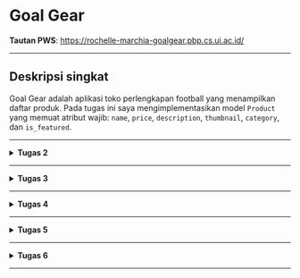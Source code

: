 # Goal Gear

**Tautan PWS**: https://rochelle-marchia-goalgear.pbp.cs.ui.ac.id/

---

## Deskripsi singkat
Goal Gear adalah aplikasi toko perlengkapan football yang menampilkan daftar produk. Pada tugas ini saya mengimplementasikan model `Product` yang memuat atribut wajib: `name`, `price`, `description`, `thumbnail`, `category`, dan `is_featured`.

---

<details>
<Summary><b>Tugas 2</b></Summary>

## Implementasi Checklist

1. **Membuat proyek Django baru** dengan `django-admin startproject goal_gear`. 
    Sebelumnya, membuat virtual environment terlebih dahulu dan meng-activate virtual environmentnya serta menginstal dependencies (library, framework, package) yang dibutuhkan. 
    Setelah membuat proyek Django, mengonfigurasi environment variables dan production (menggunakan database dengan kredensial).
    Lalu menambahkan beberapa kode untuk menggunakan environment variables, development, serta mongonfigurasi production dan database sesuai dengan kredensial dari env.
    Menjalankan migration database dengan `python manage.py migrate` dan jalankan server Djangod dengan perintah `python manage.py runserver` agar database terinisialisasi dengan tabel-tabel default bawaan Django (seperti autentikasi, session, admin), sehingga siap digunakan sebelum menambahkan model baru.
    Deactivate virtual environment dan membuat repositori GitHuB baru bernama goal-gear (public) dan menghubungkan repositori lokal dengan repositori GitHub.
    Lakukan add, commit, dan push dari direktori repositori lokal.
    Setelah itu, create new project pada web PWS dan menyimpan credentials yang diperoleh lalu mengedit environment variables dengan yang sudah ada pada env.prod serta menambahkan URL deployment PWS pada `ALLOWED_HOSTS` di `settings.py`.
    Lakukan add, commit, dan push ke repositori GitHub.
    Menjalankan perintah yang terdapat pada Project Command di halaman PWS dan meng-enter credentials yang sudah diterima.

2. **Membuat aplikasi baru `main`** dengan `python manage.py startapp main` untuk struktur aplikasi Django.
    Sebelumnya, mengactivate environment yang telah dibuat sebelumnya.
    Setelah membuat aplikasi main, tambahkan 'main' ke dalam `INSTALLED_APPS` pada `settings.py` untuk mendaftarkan aplikasi tersebut ke dalam proyek.
    Membuat direktori baru `templates` di dalam aplikasi main untuk menampilkan data program goal gear.
    Pembuatan berkas baru `main.html` dan isi sesuai dengan data diri.
    Mengubah berkas `models.py` dalam aplikasi `main`

3. **Membuat model pada aplikasi `main` dengan nama `Product` dan memiliki atribut wajib:**
    - `name`: CharField  
    - `price`: IntegerField  
    - `description`: TextField  
    - `thumbnail`: URLField  
    - `category`: CharField  
    - `is_featured`: BooleanField
    Lalu penambahan atribut optional seperti:
    - `stock`: PositiveIntegerField
    - `brand`: CharField
    - `rating`: FloatField
    Setelah itu membuat migrasi model dengan perintah `python manage.py makemigrations` untuk menciptakan berkas migrasi yang berisi perbuahan model yang belum diaplikasikan ke dalam base data. `python manage.py migrate` untuk menerapkan migrasi ke dalam base data lokal dan mengaplikasikan perubahan model yang tercantum.

4. **Membuat sebuah fungsi pada views.py untuk dikembalikan ke dalam sebuah template HTML yang menampilkan nama aplikasi serta nama dan kelas.**
    Lakukan `from django.shortcuts import render` yang akan digunakan untuk render tampilan HTML.
    Lalu tambahkan fungsi `show_main` yang menerima parameter `request` dengan data npm, name, class, dan app_name.
    Pada `main.htmml`, ubah nama dan kelas menjadi struktur kode Django yang sesuai untuk menampilkan data. Lalu ubah `<h1>Goal Gear</h1>` menjadi `<h1>{{ app_name }}</h1>`.
    Sintaks Django tersebut merupakan template variables yang digunakan untuk menampilkan nilai variable yang telah didefinisikan.

5. **Membuat sebuah routing pada `urls.py` aplikasi main untuk memetakan fungsi yang telah dibuat pada `views.py`.**
    Sebelum itu, buat berkas `urls.py` di dalam direktori `main`. `urls.py` menautkan '' ke show_main.
    Import modul yang sesuai lalu isi `urlpatterns` dengan object `URLPATTERN` yang dihasilkan oleh fungsi `path()`.
    Pada `urls.py` dalam direktori proyek `goal-gear`, import `include` dari `django.urls`. Lalu menambahkan rute URL `path('', include('main.urls'))` di dalam list `url.patterns` untuk memastikan request root diarahkan ke view aplikasi dan halaman aplikasi main dapat diakses secara langsung.

6. **Melakukan deployment ke PWS terhadap aplikasi yang sudah dibuat sehingga nantinya dapat diakses oleh teman-teman melalui Internet**
    Deployment ke PWS dengan commit & push project ke GitHub, lalu hubungkan ke PWS agar bisa diakses online lewat dashboard PWS.

---

## Bagan Request-Response

[Client Browser]
    GET /
      |
      v
[goal_gear/urls.py]  -- include('main.urls') -->
      |
      v
[main/urls.py]  -- path('', show_main) -->
      |
      v
[main/views.py] (show_main)
  - Siapkan context (npm, name, class, app_name, products)
  - return render(request, 'main/main.html', context)
      |
      v
[main/templates/main.html]
  - Menerima context -> render HTML (menggabungkan data)
      |
      v
[HttpResponse HTML]
      |
      v
[Client Browser]  <-- tampilkan halaman

- urls.py (project & app) memetakan URL ke fungsi view.

- views.py mengandung logika: mengambil data dari models.py bila perlu, menyiapkan context dan memanggil render().

- models.py mendefinisikan struktur data / ORM yang dipetakan ke database.

- Template HTML (main.html) menerima context dari view dan menghasilkan HTML yang dikirim ke client.

---

## Peran `settings.py`

`settings.py` adalah pusat konfigurasi proyek Django. peran utamanya:
`INSTALLED_APPS`: daftar aplikasi aktif (harus berisi 'main'). Tanpa ini, model/template tidak dikenali.
`DATABASES`: konfigurasi database (sqlite/pg/mysql). Django mengarahkan semua operasi ORM ke sini.
`TEMPLATES`: konfigurasi mesin template dan lokasi template.
`STATIC_URL`: lokasi file statis (CSS/JS/images).
`ALLOWED_HOSTS`: daftar host/URL yang diizinkan ketika deploy (harus disesuaikan atau ["*"] untuk uji).
`DEBUG`: mode pengembangan vs produksi.
`MIDDLEWARE`: middleware yang memproses request/response.
`WSGI_APPLICATION`: entry point untuk server produksi (mis. Gunicorn / Daphne).
settings.py memengaruhi bagaimana aplikasi berjalan baik di lokal maupun saat deployment. Pastikan variabel sensitif (`SECRET_KEY`) tidak di-commit ke publik, hanya menggunakan environment variables untuk production.

---

## Cara Kerja Migrasi Database di Django

**Migrasi Django menyinkronkan perubahan model Python (`models.py`) ke struktur tabel database.** Alur dasarnya:
1. Tulis/ubah model di `models.py`.
2. Buat file migrasi: `python manage.py makemigrations`
   Django membandingkan model sekarang dengan terakhir yang tercatat dan membuat file migrasi Python (`migrations/0001_initial.py`, dll.) berisi operasi seperti `CreateModel`, `AddField`, `AlterField`.
3. Terapkan migrasi ke database: `python manage.py migrate`
   Django menjalankan operasi migrasi ke DB target (create table, add column, dll.) dan mencatat migrasi yang sudah dijalankan di tabel `django_migrations`.
4. Keuntungan migration:
   - Riwayat perubahan tersimpan dan dapat dikembalikan (migrate < migration).
   - Konsistensi antara model Python dan struktur DB.

Beberapa catatan:
- `makemigrations` menghasilkan file Python yang bisa direview.
- Migrasi penting saat deploy ke server karena memastikan struktur DB di server sama dengan lokal.
- Migrasi menjaga dependensi antar app dan urutan eksekusi sehingga perubahannya konsisten di lingkungan dev/staging/production.

---

## Alasan Django cocok sebagai permulaan pembelajaran framework

**Beberapa alasan praktis dan pedagogis mengapa Django cocok untuk pemula:**
- "Batteries-included" : Django menyediakan banyak komponen siap pakai (ORM, auth, admin, forms, session, middleware). Mahasiswa bisa membangun aplikasi fungsional dengan sedikit konfigurasi tambahan.
- ORM yang mudah : bekerja dengan model Python (CRUD tanpa menulis SQL), sehingga pemula bisa fokus logika aplikasi sebelum belajar SQL mendalam.
- Struktur yang konsisten : konvensi project/app membuat pemisahan tanggung jawab jelas (models, views, templates), memudahkan maintenance dan kolaborasi.
- Keamanan built-in : fitur seperti CSRF protection, XSS escaping, dan prepared statements default membantu mencegah celah umum secara out-of-the-box.
- Admin otomatis : django.contrib.admin menghasilkan panel admin CRUD hanya dengan beberapa baris konfigurasi, berguna untuk demo dan pengisian data awal.
- Dokumentasi & komunitas besar : banyak tutorial, paket, dan solusi ketika menemui masalah sehingga learning-curve terasa lebih landai.
- Cepat untuk prototyping : dalam waktu singkat kamu bisa punya aplikasi end-to-end (model → view → template → DB → deploy). Ini memotivasi pembelajaran berbasis proyek.

**Kompromi / hal yang perlu diperhatikan:**
- Django cukup “opinionated” : bagus untuk belajar pola tertentu, tapi ketika melangkah ke microframework atau arsitektur non-monolitik (mis. microservices), kamu perlu adaptasi.
- Untuk aplikasi yang sangat ringan atau real-time heavy, framework lain (Flask, FastAPI, Node.js) mungkin lebih ringkas atau lebih optimal; tapi Django tetap sangat baik sebagai fondasi belajar web development.

---

## Feedback untuk asisten dosen

Asdos menjelaskan materi dengan cukup jelas dan runtut, sehingga mudah diikuti meskipun banyak istilah baru.
Penjelasan step-by-step sangat membantu terutama saat menjalankan perintah di terminal.
Asdos juga sangat membantu pada saat trouble-shooting karena banyak mahasiswa yang masih kebingungan dengam terms-terms baru yang diajari.
Overall semua berjalan lancar meskipun ada beberapa steps yang masih terbelit-belit (ini di tutorial 0) tetapi mudah untuk dilihat di mana salahnya.

</details>

---

<details>
<Summary><b>Tugas 3</b></Summary>

## Alasan mengapa kita memerlukan data delivery dalam mengimplementasikan sebuah platform

Sebuah platform aplikasi (misalnya e-commerce, media sosial, sistem informasi kampus) pada dasarnya berfungsi untuk menghubungkan data, logika bisnis, dan pengguna. Agar platform bisa berjalan, data yang ada di server (database/backend) harus bisa dikirim (delivered) ke pengguna (client/browser/aplikasi mobile), dan sebaliknya data dari pengguna juga harus sampai ke server. Proses inilah yang disebut data delivery.
Alasannya adalah agar platform bisa berfungsi (komunikasi client-server)
    Tanpa data delivery, pengguna tidak bisa melihat informasi apa pun. Misalnya: halaman produk e-commerce hanya kosong jika data produk tidak dikirim dari server.
    Data delivery memastikan request dari client diproses -> hasilnya dikembalikan dalam bentuk response (HTML, JSON, XML, dsb).

---

## Perbandingan XML dan JSON dan Alasan JSON Lebih Populer Dibandingkan XML

JSON lebih populer dibandingkan XML karena beberapa alasan penting.
1. JSON jauh lebih ringkas sehingga data yang dikirim lebih kecil dibanding XML yang cenderung verbose dengan banyak tag.
2. JSON terintegrasi secara native dengan JavaScript sehingga mudah dipakai di web melalui `JSON.parse()` atau `JSON.stringify()`, sementara XML membutuhkan parsing tambahan.
3. Dari sisi performa, JSON lebih cepat dan sederhana untuk diproses, sedangkan XML lebih berat karena kompleksitasnya. Ekosistem modern seperti REST API, GraphQL, dan aplikasi mobile juga lebih banyak mendukung JSON sebagai standar.

Selain itu, JSON lebih aman karena XML memiliki potensi kerentanan tambahan seperti XXE jika parser tidak dikonfigurasi dengan benar. Meski begitu, XML tetap relevan untuk kasus tertentu seperti dokumen yang membutuhkan struktur kompleks, validasi dengan XSD, atau transformasi dengan XSLT. Namun, untuk kebutuhan pertukaran data modern, JSON biasanya menjadi pilihan utama karena kesederhanaa dan efisiensi.

---

## Fungsi `is_valid` Pada Form Django

**`form.is_valid()` menjalankan proses validasi seluruh form.** Secara teknis ia memanggil `full_clean()` yang:
1. Memeriksa tiap field (field validators, required, tipe data), mengubah input string menjadi nilai Python yang tepat (mis. `"123"` -> `123`).
2. Menjalankan `clean_<field>()` untuk tiap field jika ada (validasi khusus per-field).
3. Menjalankan `clean()` pada form untuk validasi lintas-field (mis. cek konsistensi antar dua field).
4. Untuk `ModelForm`, juga akan menjalankan langkah post-clean yang memeriksa validasi model (mis. `unique` constraints) dan menambahkan error bila perlu.
5. Mengisi `form.cleaned_data` (hanya ketika valid) dan `form.errors` (jika tidak valid).

Fungsi mengembalikan `True` jika semua pemeriksaan lulus, `False` jika ada error.

**Kenapa butuh `is_valid()`?**
1. Menjamin integritas data sebelum menyimpan ke database, mencegah data invalid/berbahaya disimpan.
2. Konversi & normalisasi input: memberi kamu `cleaned_data` yang siap dipakai (tipe yang benar).
3. Menjalankan validasi model (untuk `ModelForm`) sehingga constraint DB/aturan bisnis bisa dicek di tingkat aplikasi sebelum save.
4. Keamanan: mengurangi risiko input berbahaya karena validator dan mekanisme CSRF + form handling.

---

## `csrf_token`: Fungsi, Kepentingan, Keamanan

**Fungsi csrf_token**
`{% csrf_token %}` memasukkan token acak unik ke dalam form HTML (sebagai `<input name="csrfmiddlewaretoken" value="...">`) yang kemudian diverifikasi oleh Django saat form dikirim. Token ini memastikan bahwa permintaan POST berasal dari halaman yang benar (origin), bukan dari situs jahat, dengan mencocokkan token yang diberikan browser dengan token yang disimpan/diterbitkan Django.

**Mengapa diperlukan**
Tanpa token, server tidak dapat membedakan apakah permintaan yang memakai kredensial (cookie sesi) benar-benar dibuat oleh pengguna melalui halaman aplikasi kamu atau dibuat oleh pihak ketiga. `csrf_token` memutus kemampuan penyerang untuk “menggunakan” sesi pengguna yang sudah masuk untuk melakukan aksi atas nama mereka.

**Apa yang terjadi jika tidak ditambahkan**
1. Jika middleware CSRF tetap aktif tapi form tidak menyertakan token -> Django akan menolak request (HTTP 403).
2. Jika middleware CSRF dinonaktifkan atau endpoint diberi `@csrf_exempt` -> form tanpa token akan diproses, dan aplikasi menjadi rentan terhadap CSRF.

**Bagaimana penyerang memanfaatkan (contoh nyata)**
1. Korban login ke bank.`example.com` (cookie sesi tersimpan di browser).
2. Korban membuka halaman berbahaya di `attacker.com` (mis. lewat link, iklan).
3. Halaman`attacker.com` berisi form yang mengirim POST ke `https://bank.example.com/transfer/` dengan parameter transfer uang, dan diset untuk auto-submit.
4. Browser korban otomatis mengirim request ke `bank.example.com` bersama cookie sesi korban, sehingga server mengira request itu valid dari korban dan mengeksekusi transfer.
5. Jika aplikasi memeriksa CSRF token, request dari `attacker.com` gagal. Tanpa CSRF protection, penyerang berhasil.

---

## Implementasi Checklist

1. **Views untuk XML/JSON (all & by id)** pada `main/views.py`
    Pada `views.py` di direktori main, tambahkan import HttpResponse dan Serializer pada bagian paling atas.
    Kemudian tambahkan 4 fungsi:
        a. `show_xml(request)`: variabel di dalam fungsi berikut menyimpan hasil query dari seluruh data yang ada pada `Product` serta return function berupa `HttpResponse` yang berisi parameter data hasil query yang sudah diserialisasi menjadi XML dan parameter `content_type="application/xml"`.
        b. `show_json(request)`: variabel di dalamnya menyimpan hasil query dari seluruh data yang ada pada `Product` serta return function berupa `HttpResponse` yang berisi parameter data hasil query yang sudah diserialisasi menjadi JSON dan parameter `content_type="application/json"`.
        c. `show_xml_id(request, product_id)`:  variabel di dalam fungsi tersebut yang menyimpan hasil query dari data dengan id tertentu yang ada pada `Product` serta return function berupa HttpResponse yang berisi parameter data hasil query yang sudah diserialisasi menjadi XML dan parameter `content_type` dengan value `"application/xml"`.
        d. `show_json_id(request, product_id)`:  variabel di dalam fungsi tersebut yang menyimpan hasil query dari data dengan id tertentu yang ada pada `Product` serta return function berupa HttpResponse yang berisi parameter data hasil query yang sudah diserialisasi menjadi JSON dan parameter `content_type` dengan value `"application/json"`.

2. **Routing URL untuk masing-masing views**
    Pada `urls.py` yang ada di direktori `main`, import fungsi-fungsi yang sudah dibuat tadi (`from main.views import show_main, show_xml, show-json, show_xml_id, show_xml_json`) lalu tambahkan masing-masing path url ke dalam `urlpatterns` untuk akses fungsi yang sudah diimpor.

3. **Halaman yang menampilkan data objek model yang memiliki tombol "Add" yang akan di redirect ke halaman `form`, serta tombol "Detail" pada setiap data objek model**
    Pada direktori `main`, membuat berkas baru `forms.py` untuk membuat struktur form yang dapat menerima data Product baru dengan fields yang sesuai pada `models.py`.
    Lalu pada berkas `views.py` dalam direktori `main` juga, import forms dan `django.shortcuts`. Tambah fungsi `create_product(request)` yang digunakan untuk menghasilkan form untuk menghasilkan produk setelah submit form. Tambah fungsi `show_product(request)` untuk mengambil objek `Product` berdasarkan id.
    Di direktori `main` pada `views.py`, import fungsi-fungsi yang sudah dibuat tadi (`from main.views import show_main, create_product, show_product, show_xml, show-json, show_xml_id, show_xml_json`) kemudian tambah path URL ke dalam variabel `urlpatterns`.
    Pada `main.html` pada direktori `main/templates`, tambahkan kode untuk menampilkan product serta tombol "Add Product" yang akan redirect ke halaman form serta tombol "View Details" yang akan redirect ke halaman objek model.

4. **Halaman form untuk menambahkan objek model**
    Membuat berkas HTML `create_product.html` pada `main/templates` untuk halaman form.
    Form dikirim dengan metode `POST`, karena ingin mengubah database (menambah produk baru).
    `{{ form.as_table }}` menampilkan semua field dari `ProductForm` dalam bentuk tabel HTML.
    Tombol submit (`<input type="submit">`) saat diklik, data dari form akan dikirim.

5. **Halaman yang menampilkan detail dari setiap data objek model**
    Membuat berkas HTML `product_detail.html` pada `main/templates` untuk halaman detail objek.
    Tombol back (`<a href="{% url 'main:show_main' %}">`) mengarah ke halaman utama (daftar produk).
    `<h1>{{ product.name }}</h1>` menampilkan nama produk dari object product yang dikirim oleh view.
    Detail produk:
        Category selalu tampil.
        `is_featured` hanya tampil jika produk memang ditandai Featured.
        Price & Stock selalu tampil.
        Brand dan Rating hanya tampil jika datanya ada (menggunakan `{% if product.brand %}` dan `{% if product.rating %}`).
    Jika ada URL gambar (`product.thumbnail`), akan ditampilkan `<img>` dengan lebar 300px.
    Deskripsi menampilkan isi lengkap dari field `description`.

6. **Mengakses keempat URL menggunakan Postman**
    Pada aplikasi Postman, lakukan `GET` URL untuk mendapatkan detail URL xml dan json.

    1. http://localhost:8000/xml/
        ![Alt text](ScreenshotXML.png?raw=true)

    2. http://localhost:8000/json/
        ![Alt text](ScreenshotJSON.png?raw=true)

    3. http://localhost:8000/xml/[product_id]
        ![Alt text](ScreenshotXMLById.png?raw=true)

    4. http://localhost:8000/json/[product_id] 
        ![Alt text](ScreenshotJSONById.png?raw=true)

---

## Feedback asisten dosen di tutorial 2

Penjelasan yang diberikan asdos di website PBP sangat jelas dan runtut sehingga alur pengerjaan tutorial 2 mudah dipahami. Dengan adanya panduan tersebut, proses implementasi mulai dari pembuatan model, form, views, hingga routing dapat diikuti dengan baik tanpa banyak kebingungan.

</details>

---

<details>
<Summary><b>Tugas 4</b></Summary>

## Django AuthenticationForm
`AuthenticationForm` adalah form bawaan Django yang digunakan untuk proses login. Form ini berada di modul django.contrib.auth.forms dan sudah terintegrasi dengan sistem autentikasi Django.

Secara default, `AuthenticationForm` memiliki dua field utama:
`username`
`password`

Saat form divalidasi, Django otomatis mengecek apakah kombinasi username dan password cocok dengan data user yang tersimpan di database (`User` model). Kalau benar, form menghasilkan objek user yang valid, kalau salah akan mengembalikan error.

**Kelebihan `AuthenticationForm`**
1. Built-in & Terintegrasi: tidak perlu membuat form login dari nol, karena sudah disediakan oleh Django dan langsung terhubung ke sistem autentikasi (`django.contrib.auth`).
2. Validasi Otomatis: secara otomatis memvalidasi apakah username dan password benar, dan apakah akun aktif.
3. Error Handling Siap Pakai: memberikan pesan error standar (misalnya "username atau password salah") yang bisa ditampilkan di template.
4. Keamanan Tinggi: password otomatis dicek menggunakan hash (Django tidak menyimpan password plain text), sehingga lebih aman.
5. Mudah Dikustomisasi: bisa di-extend untuk menambahkan field tambahan (misalnya "remember me") atau mengubah tampilan error message.

**Kekurangan `AuthenticationForm`**
1. Terbatas pada Field Default: hanya mendukung username dan password. Jika aplikasi ingin login dengan email atau nomor HP, harus dimodifikasi.
2. Pesan Error Generik: pesan error standar mungkin terlalu sederhana untuk kebutuhan tertentu, sehingga sering perlu dikustomisasi.
3. Kurang Fleksibel untuk UI Kompleks: kalau UI butuh login modern (misalnya AJAX login, OTP, social login), form ini biasanya tidak cukup dan harus dibuat form khusus.
4. Tidak Ada "Remember Me": secara default tidak ada opsi untuk mengatur session agar tetap aktif setelah browser ditutup.

---

## Perbedaan antara autentikasi dan otorisasi

**Autentikasi (Authentication)**
Proses memverifikasi identitas pengguna, apakah benar dia adalah siapa yang dia klaim.
Contoh: user memasukkan username dan password, lalu sistem mengecek apakah cocok dengan database.
Pertanyaan yang dijawab: "Siapa kamu?"

**Otorisasi (Authorization)**
Proses menentukan hak akses user setelah berhasil terautentikasi.
Contoh: admin bisa menghapus produk, tetapi user biasa hanya bisa melihat produk.
Pertanyaan yang dijawab: "Apa yang boleh kamu lakukan?"

**Implementasi di Django**
1. Autentikasi di Django
Django menyediakan sistem autentikasi bawaan melalui `django.contrib.auth`.
    Model User: representasi pengguna (username, password, email, dll).
    Login: pakai `django.contrib.auth.authenticate()` dan `login()` untuk memverifikasi user dan menyimpannya dalam session.
    Logout: `pakai django.contrib.auth.logout()`.
    Form Bawaan: `AuthenticationForm`, `UserCreationForm`.
    Middleware: `AuthenticationMiddleware` menambahkan atribut `request.user` untuk setiap request.

Contoh:
```
from django.contrib.auth import authenticate, login

user = authenticate(request, username='rochelle', password='12345')
if user is not None:
    login(request, user)  # simpan user di session
```

2. Otorisasi di Django
Setelah user terautentikasi, Django mengecek izin user:
    Permissions: tiap model bisa punya izin (`add`, `change`, `delete`, `view`).
    Groups: kumpulan permissions yang bisa diberikan ke banyak user sekaligus.
    Decorators:
    `@login_required`: hanya user login yang bisa mengakses.
    `@permission_required('app_name.permission_code')`: hanya user dengan izin tertentu yang bisa mengakses.
    `@user_passes_test(lambda u: u.is_superuser)`: custom check.

Contoh:
```
from django.contrib.auth.decorators import login_required, permission_required

@login_required
def dashboard(request):
    return HttpResponse("Welcome, only logged in users can see this.")

@permission_required('main.delete_product')
def delete_product(request, product_id):
    # hanya user dengan izin delete_product yang bisa mengakses
    ...
```

---

## Kelebihan dan kekurangan session dan cookie dalam konteks menyimpan state di aplikasi web

Dalam konteks menyimpan state di aplikasi web, session dan cookies memiliki perbedaan kelebihan dan kekurangan masing-masing.

Cookies menyimpan data/state langsung di sisi klien (browser). Kelebihannya, cookies sederhana, mudah digunakan, dan memungkinkan data tertentu tetap tersimpan meskipun pengguna menutup browser (persistent cookies). Namun, kekurangannya adalah kapasitas penyimpanan sangat terbatas (umumnya hanya beberapa KB per cookie), mudah dimodifikasi atau dibaca oleh pengguna, serta berisiko terhadap serangan seperti cookie theft jika tidak diamankan dengan baik (misalnya tanpa `HttpOnly` atau `Secure`).

Session, sebaliknya, menyimpan data/state di sisi server, sementara browser hanya menyimpan sebuah session ID dalam cookie. Kelebihannya, data lebih aman karena tidak langsung terlihat atau bisa diubah oleh pengguna, serta kapasitas penyimpanan bergantung pada server, bukan browser. Kekurangannya, session membebani server karena harus menyimpan data semua pengguna yang aktif, dan session biasanya hilang ketika pengguna menutup browser kecuali diatur agar lebih lama (persistent session).

Singkatnya, cookies lebih ringan tapi kurang aman, sedangkan session lebih aman tapi bisa membebani server.

---

## Apakah cookies aman secara default, apakah ada risiko potensial yang harus diwaspadai? Penanganan Django mengenai hal tersebut

**Apakah cookies aman secara default?**
Tidak sepenuhnya. Cookie standar adalah data yang disimpan di browser dan dikirim ke server pada tiap request, secara default browser tidak mengenakan proteksi tambahan. Jadi tanpa konfigurasi keamanan, cookie rentan terhadap serangan seperti XSS (pencurian cookie lewat JavaScript) dan MITM (intercept kalau koneksi tidak lewat HTTPS).

**Risiko utama saat menggunakan cookies**
a. XSS (Cross-Site Scripting): penyerang menyisipkan skrip jahat yang membaca cookie (jika cookie tidak `HttpOnly`) dan mengirimkannya ke penyerang.
b. CSRF (Cross-Site Request Forgery): cookie sesi otomatis dikirim oleh browser sehingga request jahat dari situs lain dapat beraksi atas nama user jika tidak ada proteksi CSRF.
c. Pengintaian / MITM: jika tidak pakai HTTPS, cookie bisa disadap di jaringan.
d. Manipulasi/peek: cookie yang tidak disign atau dienkripsi dapat dibaca atau diubah (client-side).
e. Ukuran & performa: cookie dikirim di setiap request, jadi payload besar memperlambat transfer.

**Bagaimana Django menangani dan fitur keamanannya**
Django membantu mengurangi risiko lewat beberapa mekanisme konfigurasi dan built-in features:
    - Session backend (default: server-side): Django menyimpan data session di server (`django.contrib.sessions`), cookie di browser hanya menyimpan session id, bukan data user. Ini jauh lebih aman daripada menyimpan data sensitif dalam cookie.
    - Signing: Bila kamu menggunakan `SignedCookieSession` atau `response.set_signed_cookie()`, Django menandatangani cookie menggunakan `SECRET_KEY` sehingga client tidak bisa memodifikasi tanpa terdeteksi (tapi isi masih terbaca karena bukan terenkripsi).
    - CSRF protection: `CsrfViewMiddleware` + `{% csrf_token %}` mencegah CSRF pada POST/unsafe methods.
    - Session rotation on login: `django.contrib.auth.login()` memanggil `rotate_token()` untuk mengurangi risiko session fixation.
    - Pengaturan cookie flags (dikonfigurasi di `settings.py`):
        `SESSION_COOKIE_SECURE = True` -> cookie hanya dikirim lewat HTTPS.
        `SESSION_COOKIE_HTTPONLY = True` -> JavaScript tidak bisa mengakses cookie sesi.
        `SESSION_COOKIE_SAMESITE = 'Lax'` (atau `'Strict'`) → mengurangi CSRF lewat cross-site requests.
        `CSRF_COOKIE_SECURE = True`, `CSRF_COOKIE_SAMESITE = 'Lax'` untuk cookie CSRF.
    - SecurityMiddleware & HSTS: `SecurityMiddleware` + `SECURE_HSTS_SECONDS` memaksa HTTPS dan mencegah downgrade.
    - Template auto-escaping: Django templates escape output default sehingga mengurangi XSS risk.

---

## Implementasi Checklist

1. **Implementasi fungsi registrasi, login, dan logout**
    Dengan mengimplementasi login, pengguna diharuskan melakukan login terlebih dahulu agar mendapatkan akses halaman utama `main`.

    Membuat fungsi dan form registrasi:
    Tambahkan beberapa import seperti `UserCreationForm` (import formulir bawaan yang memudahkan pembuatan form register pengguna) dan `messages` pada `views.py` di `main`.
    Menambahkan fungsi `register` di `views.py` untuk menghasilkan form registrasi secara otomatis dan akan membuat akun user ketika data disubmit dan melakukan redirect setelah data form disimpan.
    Buat file baru `register.html` pada `main/templates` yang berisi halaman registrasi. File ini mewarisi base.html, mengisi judul halaman lewat blok `meta`, lalu menampilkan form pendaftaran dan pesan notifikasi.
    Pada `urls.py` di direktori `main`, import fungsi yang sudah dibuat dan tambah `path url` ke dalam `urlpatterns`.

    Membuat fungsi login:
    Pada `views.py` di direktori `main`, tambah import `authenticate`, `login`, dan `AuthenticationForm`.
    Tambahkan fungsi `login_user` untuk mengautentikasi user yang mau login. Fungsi ini menangani proses login: kalau ada input POST -> validasi form -> login user -> redirect ke halaman utama.
    Membuat file `login.html` pada `main/templates` yang berisi template yang menampilkan halaman login dengan: Template ini menampilkan halaman Login dengan: form login (username + password), proteksi CSRF, pesan error/success jika ada, link menuju halaman Register, tampilan mengikuti struktur utama dari `base.html`.
    Pada `urls.py` di direktori `main`, import fungsi yang sudah dibuat dan tambah `path url` ke dalam `urlpatterns`.

    Membuat fungsi logout:
    Pada `views.py` di direktori `main`, tambah import `logout`.
    Tambah fungsi `logout_user` yang digunakan untuk menghapus sesi pengguna yang saat ini masuk dan mengarahkan ke halaman login.
    Pada `main.html` di `main/templates` tambahkan logout button.
    Buka `urls.py` pada direktori `main` dan import fungsi yang sudah dibuat dan tambah `path url` ke dalam `urlpatterns`

    Merestriksi akses halaman main dan product description:
    Pada `views.py` di direktori `main`, tambah import `login_required`.
    Tambah potongan kode `@login_required(login_url='/login')` di atas fungsi `show_main` dan `show_product`.

2. **Membuat dua akun user dengan masing-masing tiga dummy data untuk setiap akun di lokal**
    Akun 1:
        Username: iniakunrochelle
        Password: ~GUR478h
    Akun 2:
        Username: inibukanakunrochelle
        Password: AvDx_4$5

3. **Menghubungan model `Product` dengan `User`**
    Pada `models.py` di subdirektori `main`, import `from django.contrib.auth.models import User`.
    Pada model `Product` yang sudah dibuat, tambahkan kode `user = models.ForeignKey(User, on_delete=models.CASCADE, null=True)` Jika user A membuat produk, maka user akan terisi dengan A. Jika A dihapus, semua produknya juga otomatis terhapus.
    Buat file migrasi dengan `python manage.py makemigrations` dan migrasi model dengan `python manage.py migrate` karena setiap kali melakukan perubahan pada model, harus melakukan migrasi untuk menetapkan perubahan yang dilakukan.
    Pada `views.py` di direktori `main`, ubah fungsi `create_news`. Form diisi user -> diverifikasi -> simpan data ke database sambil mencatat siapa pembuatnya (`request.user`). Kalau berhasil, balik ke halaman utama. Kalau gagal/pertama kali buka, tampilkan halaman form.
    Modifikasi fungsi `show_main`. View show_main ini menampilkan halaman utama yang berisi daftar berita (`news_list`). User bisa memilih apakah mau melihat semua berita atau hanya berita yang dia buat sendiri. Selain itu, halaman juga menampilkan identitas user yang sedang login (username, last login, dll).
    Menambahkan tombol filter My dan All pada `main.html` di `main/templates`.
    Tampilkan nama author di `news_details.html` pada `main/templates`.

4. **Menampilkan detail info user yang sedang logged in (username) dan cookies (last_login) pada halaman utama**
    Pada `views.py` di subdirektori `main`, fungsi `show_main` dimodifikasi `context`-nya dengan `'name': request.user.username`. menampilkan detail informasi user yang sedang login (username). Misalnya kalau login sebagai A, maka di halaman utama nanti variabel `{{ name }}` di template akan berisi A.
    Untuk mengambil cookie `last_login`, harus implemeentasi data dari cookies terlebih dahulu.
    Pada `views.py` di subdirektori `main`, tambah import `HttpResponseRedirect`, `reverse`, dan `datetime`.
    Pada fungsi `login_user`, tambahkan logika untuk menyimpan cookie bernama `last_login` yang menyimpan waktu terakhir pengguna berhasil masuk. Nilai timestamp ini bisa diambil saat proses autentikasi sukses. Jadi, di dalam blok `if form.is_valid():`, kodenya diganti atau ditambahkan seperti berikut.
    ```
    ...
    if form.is_valid():
        user = form.get_user()
        login(request, user)
        response = HttpResponseRedirect(reverse("main:show_main"))
        response.set_cookie('last_login', str(datetime.datetime.now()))
        return response
    ...
    ```
    Setelah user berhasil login, ia diarahkan ke halaman utama (`show_main`) dengan cookie tambahan yang berisi timestamp login.
    Pada fungsi `show_main`, tambah potongan kode `'last_login': request.COOKIES.get('last_login', 'Never')` di variable `context`.
    Mengubah fungsi `logout_user` untuk menghapus cookie `last_login` jika user melakukan logout.
    Tambahkan potongan kode `<h5>Sesi terakhir login: {{ last_login }}</h5>` pada `main.html` di direktori `main/templates` setelah tombol logout untuk menampilkan waktu terakhir user login.

</details>

---

<details>
<Summary><b>Tugas 5</b></Summary>

## Urutan prioritas pengambilan CSS selector

Urutan prioritas CSS, atau yang sering disebut specificity, menentukan aturan mana yang diterapkan ketika ada beberapa selector yang menargetkan elemen HTML yang sama. Prioritas tertinggi dimiliki oleh inline style, yaitu CSS yang ditulis langsung di atribut `style` pada elemen. Selanjutnya, selector berdasarkan ID memiliki prioritas lebih tinggi dibandingkan selector lain seperti class, atribut, atau pseudo-class. Selector berbasis class, atribut, atau pseudo-class menempati tingkat prioritas menengah, sedangkan element selector** atau pseudo-element berada di urutan paling rendah. Selain itu, jika terdapat aturan dengan !important, properti tersebut akan menimpa hampir semua aturan lain, kecuali ada inline style yang juga menggunakan !important. Terakhir, jika dua aturan memiliki tingkat specificity yang sama, maka aturan yang muncul terakhir dalam file CSS akan diterapkan pada elemen tersebut. Dengan memahami urutan ini, kita bisa mengatur tampilan elemen HTML secara konsisten dan menghindari konflik antar CSS.

---

## Pentingnya responsive design dalam pengembangan aplikasi web dan contohnya

Responsive design penting karena web sekarang diakses dari perangkat yang beragam, ponsel, tablet, laptop, bahkan TV, sehingga tampilan dan fungsi harus menyesuaikan agar pengalaman pengguna tetap konsisten dan nyaman. Tanpa responsive design, pengguna mobile akan kesulitan membaca, menavigasi, dan menyelesaikan tugas (mis. checkout, isi formulir), yang berarti hilangnya trafik, penurunan konversi, dan citra merek yang kurang profesional.

**Contoh kenapa penting:**
1. Akses & jangkauan: desain responsif membuat satu situs bisa dipakai di banyak perangkat tanpa versi terpisah.
2. Pengalaman pengguna (UX): tata letak yang adaptif, tombol cukup besar untuk sentuhan, teks yang mudah dibaca meningkatkan keterlibatan.
3. SEO & discoverability: mesin pencari memprioritaskan pengalaman mobile (mobile-first indexing), jadi situs responsif cenderung mendapat peringkat lebih baik.
4. Pemeliharaan lebih sederhana: satu basis kode/front-end yang responsif lebih mudah dirawat dibandingkan banyak versi desktop/mobile.
5. Performa & konversi: desain responsif yang dioptimalkan berperan pada kecepatan muat dan tingkat konversi.

**Contoh aplikasi/situs yang sudah menerapkan responsive design (alat populer yang umumnya responsif) dan alasannya:**
1. Airbnb: tampilan beradaptasi apik di layar kecil maupun besar; fokus pada booking cepat dan foto besar membuat UX konsisten.
2. Wikipedia: layout teks dan nav yang adaptif sehingga mudah dibaca di ponsel; prioritas konten membuatnya efektif.
3. Gmail (web): antarmuka menyesuaikan kolom dan daftar, tetap bisa membaca/membalas email di ponsel tanpa perlu aplikasi native.
Alasan mereka responsif: target pengguna luas, tujuan interaksi singkat/sering di mobile, dan pentingnya konversi/retensi.

**Contoh aplikasi/situs yang sering tidak sepenuhnya responsif dan kenapa:**
1. Situs pemerintahan/instansi lama: banyak masih menggunakan template lawas atau sistem CMS kustom; anggaran & prioritas membatasi redesign.
2. Aplikasi enterprise/ERP lama (mis. antarmuka SAP klasik atau aplikasi internal tertentu): dibuat untuk desktop dengan workflow kompleks, migrasi ke UI responsif mahal dan butuh pengembangan besar.
3. Beberapa toko online kecil yang belum update: pemilik belum memprioritaskan UX mobile atau pakai template lama. Alasan tidak responsif: keterbatasan anggaran, dependensi pada sistem lawas, kebutuhan fitur kompleks yang sulit dipadatkan ke layar kecil, atau target audiens yang dominan desktop.

---

## Margin, border, dan padding: cara mengimplementasikan ketiga hal tersebut

**Perbedaan singkat**
- Padding adalah ruang di dalam elemen antara isi (content) dan batas (border). Padding menambah area latar / background elemen.
- Border adalah garis di luar padding yang mengelilingi elemen — terlihat jika Anda beri `border-style`/`border-width`.
- Margin adalah ruang di luar border yang memisahkan elemen dengan elemen lain (atau tepi kontainer). Margin tidak berwarna oleh background elemen.

Secara urut dari dalam ke luar: content -> padding -> border -> margin.

**Point penting**
- Padding dan border mempengaruhi ukuran kotak kecuali jika `box-sizing`: `border-box`; (dengan `border-box`, lebar/tinggi yang Anda set sudah termasuk padding+border).
- Margin vertikal antar elemen blok dapat collapse (bergabung) — catatan untuk layout.
- Border butuh `border-style` (mis. solid) agar muncul.

**Contoh implementasi (html + css)**
html:
```
<div class="card">
  <p>Isi elemen (content)</p>
</div>
```

css:
```
.card {
  /* ukuran & background */
  width: 300px;
  background: #fff;

  /* padding = ruang di dalam (atas-kanan-bawah-kiri) */
  padding: 16px 24px; /* shorthand: padding: top/right-bottom/left */

  /* border = garis di luar padding */
  border: 2px solid #5459AC;
  border-radius: 8px;

  /* margin = ruang di luar border */
  margin: 24px auto; /* 24px vertikal, auto horizontal (center) */

  /* box sizing yang direkomendasikan */
  box-sizing: border-box;
}
```

**Contog pengaturan tiap sisi**
css:
```
/* padding tiap sisi */
padding-top: 8px;
padding-right: 12px;
padding-bottom: 8px;
padding-left: 12px;

/* border tiap sisi */
border-top: 1px solid #ccc;
border-left-width: 2px;

/* margin tiap sisi */
margin-top: 16px;
margin-right: 0;
margin-bottom: 16px;
margin-left: 0;
```

---

## Konsep flex box dan grid layout beserta kegunaannya

**Flexbox (Flexible Box):** cara mengatur tata letak satu dimensi (baris atau kolom). Flexbox membuat item anak dalam sebuah kontainer bisa tumbuh, menyusut, dan ter-distribusi secara mudah: Anda mengatur arah (`row`/`column`), perataan utama (`justify-content`) dan perataan silang (`align-items`), lalu tiap item bisa diberi `flex` (mis. `flex: 1`) untuk mengisi ruang. Kegunaannya: menyusun bar navigasi, tombol aksi, baris kartu yang butuh distribusi ruang dinamis, membuat kolom dengan tinggi sama, atau membuat elemen tetap center baik horizontal maupun vertikal. Singkat: fleksibel untuk layout linear/komponen.

**Grid Layout (CSS Grid):** sistem dua dimensi (baris dan kolom) untuk membangun tata letak halaman yang lebih kompleks. Dengan Grid Anda mendefinisikan baris/kolom di kontainer (`grid-template-columns/rows`), menempatkan item ke sel atau area (`grid-column`, `grid-row`), dan mengontrol gap antar sel. Kegunaannya: layout halaman besar (header/sidebar-content-footer), galeri gambar berstruktur, dashboard, atau layout responsif yang berubah secara signifikan di breakpoint. Singkat: kuat untuk grid/area 2D dan posisi presisi.

**Kapan pakai yang mana**
- Pakai Flexbox untuk susunan linier/komponen di dalam satu baris atau satu kolom (alignment, distribusi ruang, item yang harus menyesuaikan ukuran).
- Pakai Grid untuk layout halaman dua dimensi atau ketika Anda butuh kontrol explicit atas baris dan kolom sekaligus.
- Kombinasikan: seringkali container utama dibuat dengan Grid, lalu tiap cell/komponen diatur dengan Flexbox.

**Keunggulan:** Flexbox lebih mudah dan cepat untuk alignment/flow linear, Grid lebih ekspresif untuk tata letak kompleks dan responsif.

---
## Implementasi Checklist

1. **Implementasi fungsi menghapus dan mengedit product**
    Pada `views.py` di subdirektori `main`, buat fungsi baru `edit_news` dengan parameter `request`.
    Buat berkas `edit_news.html` pada `main/templates`. Ini adalah template Django untuk halaman edit product, yang menampilkan form HTML dari objek `form` untuk mengubah data product dan mengirimkannya dengan metode POST.
    Pada `urls.py` di subdirektori `main`, dan import fungsi yang sudah dibuat serta tambah path ke dalam urlpatterns untuk akses fungsi.
    Di `main.html` yang berada pada subdirektori `main/templates`, perbarui potongan kode untuk memunculkan edit pada setiap product.

    Pada `views.py` di subdirektori `main`, buat fungsi baru `delete_news` dengan parameter `request` dan `id` untuk delete data product.
    Pada `urls.py` di subdirektori `main`, dan import fungsi yang sudah dibuat serta tambah path ke dalam urlpatterns untuk akses fungsi.
    Di `main.html` yang berada pada subdirektori `main/templates`, perbarui potongan kode untuk memunculkan 'delete' pada setiap product.

2. **Kustomisasi design pada template HTML yang telah dibuat menggunakan CSS menggunakan Tailwind**
    1. Kustomisasi halaman login dan register
        Halaman login dan register telah didesain mengikuti tema aplikasi dengan kombinasi warna ungu dan biru. Form login/register memiliki border, shadow, dan padding yang nyaman untuk input, serta tampilan tombol yang responsif saat di-hover. Hal ini membuat pengguna dapat dengan mudah memahami area input dan melakukan autentikasi.

        Pengguna membuka halaman login (/login/).
        Form login menampilkan input username/email dan password dengan styling tema ungu-biru, border, padding, dan shadow.
        Tombol login memiliki efek hover untuk memberikan feedback visual.
        Jika user belum memiliki akun, bisa klik link ke halaman register.
        Halaman register (/register/) menampilkan form pembuatan akun dengan styling yang konsisten.

    2. Kustomisasi halaman tambah dan edit product
        Halaman `create_product` dan `edit_product` menampilkan form dalam box putih dengan border dan rounded corners, dilengkapi shadow lembut untuk memberi efek fokus. Setiap field form diberi padding, border, dan warna latar yang konsisten dengan tema aplikasi, sehingga pengguna jelas mengetahui area input dan dapat mengisi atau memperbarui data produk dengan nyaman. Halaman edit hanya mengubah data produk yang sudah ada, tidak menambahkan produk baru.

        - Create Product:
            Buat template `create_product.html` yang mengikuti tema warna aplikasi (ungu-biru), box putih dengan border dan shadow.
            Loop tiap field form untuk styling tiap input (padding, border, rounded corners, focus outline).
            Tambahkan tombol Publish Product dan tombol Cancel.
            Setelah submit, simpan ke database dengan `form.save(commit=False)` dan set `user=request.user`.

        - Edit Product:
            Gunakan ProductForm(`instance=product`) agar form sudah terisi data lama.
            Template sama seperti `create_product.html`, hanya tombol submit diganti menjadi Update Product.
            Setelah submit, form akan mengupdate data di database dengan `form.save()`.

    3. Kustomisasi halaman detail product
        Halaman detail product menampilkan semua informasi produk secara lengkap: nama, kategori, harga, deskripsi, stok, brand, dan thumbnail. Jika produk termasuk featured, ditandai dengan label yang menonjol. Layout halaman tetap responsif, sehingga tampilan tetap rapi baik di desktop maupun mobile.

        Pengguna klik nama atau gambar produk dari daftar produk.
        Halaman detail menampilkan informasi lengkap: thumbnail, nama, kategori, harga, deskripsi, stok, brand.
        Jika produk featured, label "Featured" ditampilkan dengan warna mencolok.
        Tombol Edit hanya muncul jika produk milik pengguna yang login.
    
    4. Halaman daftar product
        Pisahkan featured products dan normal products untuk ditampilkan di home.
        Jika query filter atau search aktif, tampilkan semua produk sesuai filter, tanpa memunculkan featured.
        Template menampilkan produk dalam bentuk card.
        Card berisi thumbnail, nama, kategori, harga.
        Card featured lebih besar dan mencolok.
        Tambahkan tombol Edit dan Hapus di setiap card.
        Jika tidak ada produk, tampilkan ilustrasi dan pesan No Products Found.
        Layout grid responsive menggunakan Tailwind grid-cols-* untuk mobile dan desktop.

        Tanpa Produk: Jika belum ada produk yang tersimpan, halaman menampilkan ilustrasi dan pesan “No Products Found” agar pengguna mengetahui kondisi kosongnya daftar produk.

        Dengan Produk: Produk ditampilkan menggunakan card yang menarik, berbeda dari desain tutorial, menampilkan thumbnail, nama, kategori, harga, dan label "featured" bila relevan. Halaman home menunjukan produk "featured" dengan size yang lebih besar dan mencolok lalu di bagian bawahnya adalah produk biasa.

        Action Buttons: Setiap card memiliki tiga tombol, View untuk melihat deskripsi produk, Edit untuk memperbarui data produk, dan Delete untuk menghapus produk tersebut (edit dan delete hanya ada pada produk milik pengguna yang sedang login). Layout card responsive sehingga tampilan tetap rapi di berbagai ukuran layar.

        Produk per-category: Produk yang ditampilkan akan sesuai dengan kategori masing-masing produk dan halaman akan berbeda dengan home karena produk "featured" akan berukuran sama dengan produk biasa lainnya.

    5. Responsive Navigation bar
        Navbar dibuat responsif terhadap perbedaan ukuran layar. Pada desktop, menu lengkap terlihat horizontal, sedangkan di mobile, menu disederhanakan dengan tombol yang dapat diklik (hamburger) untuk menampilkan opsi. Navbar juga memuat filter cepat untuk mencari per-kategori serta navigasi ke fitur lain (Add product, Keranjang, User yang sedang login serta cookiesnya, dan tombol Logout), memudahkan pengguna dalam menjelajahi aplikasi.

        Buat partial template `navbar.html.
        Tambahkan menu horizontal untuk desktop, dan menu collapsible untuk mobile.
        Tambahkan link ke filter produk (`All Products`, `My Products`) dan halaman utama.
        Gunakan Tailwind responsive classes (`sm`:, `md`:, `lg`:) untuk menyesuaikan ukuran device.
        Include navbar.html di semua template dengan `{% include 'navbar.html' %}`.

</details>

---

<details>
<Summary><b>Tugas 6</b></Summary>

## Perbedaan antara synchronous request dan asynchronous request

**Synchronous request**
Request yang memblokir eksekusi kode selanjutnya sampai server merespons. Artinya, program harus menunggu hingga request selesai sebelum bisa menjalankan kode berikutnya.
Ciri-ciri:
- Eksekusi kode berhenti sementara menunggu respons.
- User interface bisa terasa tidak responsif jika server lambat.
- Biasanya digunakan di request tradisional di backend atau saat menggunakan `XMLHttpRequest` dengan parameter `async=false.`

**Asynchonous request**
Request yang tidak memblokir eksekusi kode berikutnya. Program bisa terus berjalan sambil menunggu server merespons, dan callback/future/promise akan dipanggil saat respons datang.
Ciri-ciri:
- UI tetap responsif karena kode tidak berhenti.
- Eksekusi kode tidak menunggu respons.
- Respons ditangani menggunakan callback, Promise, atau async/await di JavaScript.

---

## Bagaimana AJAX bekerja di Django

**Pengertian AJAX**
AJAX (Asynchronous JavaScript and XML) adalah teknik di web yang memungkinkan browser mengirim request ke server secara asynchronous tanpa harus me-refresh seluruh halaman.
Di Django, AJAX biasanya digunakan untuk:
- Memuat data secara dinamis (misal daftar produk)
- Mengirim form (create/update/delete) tanpa reload
- Update bagian halaman tertentu saja

**Alur request-response AJAX di Django**
- Step 1: User berinteraksi dengan halaman: JavaScript di browser menangkap event ini, misalnya menggunakan `fetch()`, `XMLHttpRequest`, atau library seperti jQuery.
- Step 2: Browser membuat AJAX Request: `X-Requested-With: XMLHttpRequest` -> menandai request sebagai AJAX, CSRF token (untuk POST/PUT/DELETE di Django).
- Step 3: Django menerima request: Request dikirim ke URL pattern Django -> diarahkan ke view function/class.
- Step 4: View mempersiapkan response: Response AJAX biasanya berupa JSON. Bisa juga berupa HTML partial untuk di-inject ke DOM.
- Step 5: Browser menerima response: JavaScript menangkap response melalui callback / then() / async-await. Browser tidak me-refresh seluruh halaman.
- Step 6: Update halaman: JavaScript memanipulasi DOM agar halaman terlihat update. Semua ini terjadi tanpa reload halaman.

---

## Keuntungan menggunakan AJAX dibandingkan render biasa di Django

Penggunaan AJAX di Django memiliki beberapa keuntungan dibandingkan render biasa yang melakukan full page reload. Pertama, AJAX memungkinkan pembaruan bagian halaman tertentu tanpa harus me-refresh seluruh halaman, sehingga interaksi terasa lebih cepat dan smooth. Misalnya, menambahkan atau menghapus produk dapat langsung terlihat di daftar tanpa memuat ulang navbar, sidebar, atau bagian lain dari halaman. Kedua, karena hanya data yang diperlukan yang dikirim dari server—biasanya dalam bentuk JSON atau partial HTML—waktu respon menjadi lebih cepat dan penggunaan bandwidth lebih efisien dibandingkan mengirim seluruh template HTML.

Selain itu, AJAX mendukung interaksi yang lebih dinamis, seperti filter atau pencarian real-time, infinite scroll, update status atau stok produk langsung di tempat, serta menampilkan loading indicator atau toast notification sebagai feedback instan bagi pengguna. Fleksibilitas ini juga memudahkan manipulasi DOM, misalnya menambahkan elemen baru, mengubah konten elemen lama, atau memberikan efek visual tanpa memuat ulang halaman. Dengan begitu, pengalaman pengguna menjadi lebih responsif dan modern. Terakhir, AJAX memudahkan integrasi dengan frontend modern seperti Vanilla JS, React, Vue, atau Alpine.js, sehingga membangun aplikasi web interaktif menjadi lebih mudah, sedangkan render biasa lebih cocok untuk server-side only tetapi kurang responsif untuk interaksi dinamis.

---

## Memastikan keamanan saat menggunakan AJAX untuk fitur Login dan Register di Django

Untuk memastikan keamanan saat menggunakan AJAX untuk fitur Login dan Register di Django, ada beberapa aspek penting yang harus diperhatikan:

Pertama, CSRF Protection. Django menggunakan CSRF token untuk mencegah serangan Cross-Site Request Forgery. Saat mengirimkan request AJAX POST untuk login atau register, selalu sertakan token ini di header request. Biasanya token bisa didapat dari cookie csrftoken dan dikirim melalui header X-CSRFToken.

Kedua, validasi input di server. Meskipun frontend bisa melakukan validasi, keamanan utama tetap berada di server. Pastikan username, email, password, dan data lainnya diperiksa secara ketat di views Django, termasuk panjang, format, dan kekuatan password. Jangan hanya mengandalkan validasi di JavaScript.

Ketiga, HTTPS. Selalu gunakan HTTPS untuk mengenkripsi komunikasi antara browser dan server. Hal ini mencegah data sensitif seperti password atau token CSRF tersadap oleh pihak ketiga.

Keempat, penanganan error yang aman. Jangan mengembalikan pesan error yang terlalu spesifik, misalnya “username salah” atau “password salah”, karena bisa membantu pihak jahat menebak akun. Gunakan pesan umum seperti “Invalid credentials”.

Kelima, rate limiting / brute-force protection. Untuk login, pertimbangkan membatasi jumlah percobaan login dalam waktu tertentu, misalnya menggunakan paket Django django-ratelimit atau middleware khusus.

Terakhir, hashing password. Gunakan selalu sistem hashing Django (default PBKDF2) saat menyimpan password. Jangan menyimpan password plaintext, karena walau AJAX aman, data tetap tersimpan di database.

---

## Bagaimana AJAX mempengaruhi pengalaman pengguna (User Experience) pada website

Penggunaan AJAX secara signifikan meningkatkan pengalaman pengguna (User Experience / UX) pada website. Dengan AJAX, interaksi pengguna menjadi lebih cepat, responsif, dan mulus, karena halaman tidak perlu melakukan reload penuh setiap kali ada aksi, seperti mencari data, menambah produk, atau login.

Sebagai contoh, saat pengguna menambahkan produk ke keranjang atau melakukan filter pencarian, hanya bagian tertentu dari halaman yang diperbarui tanpa mengganggu konteks atau posisi scroll mereka. Ini membuat pengalaman lebih natural dan interaktif dibandingkan metode tradisional yang memuat ulang seluruh halaman.

Selain itu, AJAX memungkinkan feedback instan, seperti menampilkan pesan sukses, kesalahan, atau loader saat data sedang diproses. Hal ini membantu pengguna memahami status aksi mereka dengan cepat, sehingga mengurangi kebingungan atau frustasi.

Namun, penting untuk menggabungkan AJAX dengan indikator loading, penanganan error yang jelas, dan fallback jika JavaScript mati, agar pengalaman tetap konsisten dan aman. Secara keseluruhan, AJAX membuat website terasa lebih dinamis, modern, dan responsif, meningkatkan kenyamanan serta kepuasan pengguna.

</details>

---
